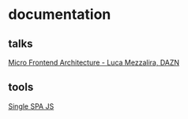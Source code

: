 # documentation

## talks
[Micro Frontend Architecture - Luca Mezzalira, DAZN](https://martinfowler.com/articles/micro-frontends.html)

## tools
[Single SPA JS](https://single-spa.js.org/)
